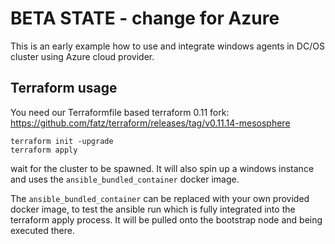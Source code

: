 # BETA STATE  - change for Azure

This is an early example how to use and integrate windows agents in DC/OS cluster using Azure cloud provider.

## Terraform usage

You need our Terraformfile based terraform 0.11 fork: https://github.com/fatz/terraform/releases/tag/v0.11.14-mesosphere

```
terraform init -upgrade
terraform apply
```

wait for the cluster to be spawned.
It will also spin up a windows instance and uses the `ansible_bundled_container` docker image.

The `ansible_bundled_container` can be replaced with your own provided docker image, to test the ansible run
which is fully integrated into the terraform apply process. It will be pulled onto the bootstrap node and being executed there.
